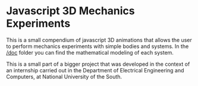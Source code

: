 # Javascript 3D Mechanics Experiments

This is a small compendium of javascript 3D animations that allows the user to perform mechanics experiments with simple bodies and systems. In the [/doc](/doc) folder you can find the mathematical modeling of each system.

This is a small part of a bigger project that was developed in the context of an internship carried out in the Department of Electrical Engineering and Computers, at National University of the South.
